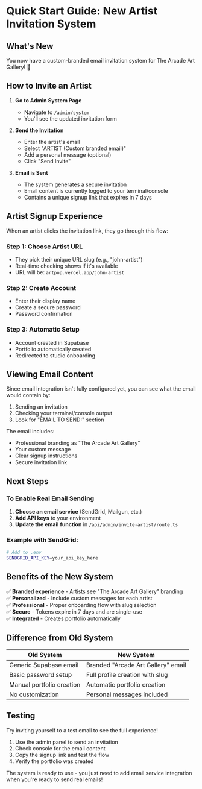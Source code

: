 # Quick Start Guide: New Artist Invitation System

## What's New

You now have a custom-branded email invitation system for The Arcade Art Gallery! 🎨

## How to Invite an Artist

1. **Go to Admin System Page**
   - Navigate to `/admin/system`
   - You'll see the updated invitation form

2. **Send the Invitation**
   - Enter the artist's email
   - Select "ARTIST (Custom branded email)"
   - Add a personal message (optional)
   - Click "Send Invite"

3. **Email is Sent**
   - The system generates a secure invitation
   - Email content is currently logged to your terminal/console
   - Contains a unique signup link that expires in 7 days

## Artist Signup Experience

When an artist clicks the invitation link, they go through this flow:

### Step 1: Choose Artist URL
- They pick their unique URL slug (e.g., "john-artist")
- Real-time checking shows if it's available
- URL will be: `artpop.vercel.app/john-artist`

### Step 2: Create Account
- Enter their display name
- Create a secure password
- Password confirmation

### Step 3: Automatic Setup
- Account created in Supabase
- Portfolio automatically created
- Redirected to studio onboarding

## Viewing Email Content

Since email integration isn't fully configured yet, you can see what the email would contain by:

1. Sending an invitation
2. Checking your terminal/console output
3. Look for "EMAIL TO SEND:" section

The email includes:
- Professional branding as "The Arcade Art Gallery"
- Your custom message
- Clear signup instructions
- Secure invitation link

## Next Steps

### To Enable Real Email Sending

1. **Choose an email service** (SendGrid, Mailgun, etc.)
2. **Add API keys** to your environment
3. **Update the email function** in `/api/admin/invite-artist/route.ts`

### Example with SendGrid:
```bash
# Add to .env
SENDGRID_API_KEY=your_api_key_here
```

## Benefits of the New System

✅ **Branded experience** - Artists see "The Arcade Art Gallery" branding  
✅ **Personalized** - Include custom messages for each artist  
✅ **Professional** - Proper onboarding flow with slug selection  
✅ **Secure** - Tokens expire in 7 days and are single-use  
✅ **Integrated** - Creates portfolio automatically  

## Difference from Old System

| Old System | New System |
|------------|------------|
| Generic Supabase email | Branded "Arcade Art Gallery" email |
| Basic password setup | Full profile creation with slug |
| Manual portfolio creation | Automatic portfolio creation |
| No customization | Personal messages included |

## Testing

Try inviting yourself to a test email to see the full experience!

1. Use the admin panel to send an invitation
2. Check console for the email content
3. Copy the signup link and test the flow
4. Verify the portfolio was created

The system is ready to use - you just need to add email service integration when you're ready to send real emails!